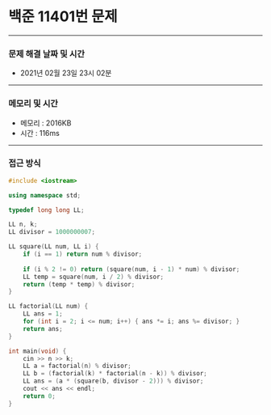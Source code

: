 
# 백준 11401번 문제

---

### 문제 해결 날짜 및 시간

- 2021년 02월 23일 23시 02분

---
### 메모리 및 시간

- 메모리 : 2016KB
- 시간 : 116ms

---

### 접근 방식
```cpp
#include <iostream>

using namespace std;

typedef long long LL;

LL n, k;
LL divisor = 1000000007;

LL square(LL num, LL i) {
    if (i == 1) return num % divisor;
    
    if (i % 2 != 0) return (square(num, i - 1) * num) % divisor;
    LL temp = square(num, i / 2) % divisor;
    return (temp * temp) % divisor;
}

LL factorial(LL num) {
    LL ans = 1;
    for (int i = 2; i <= num; i++) { ans *= i; ans %= divisor; }
    return ans;
}

int main(void) {
    cin >> n >> k;
    LL a = factorial(n) % divisor;
    LL b = (factorial(k) * factorial(n - k)) % divisor;
    LL ans = (a * (square(b, divisor - 2))) % divisor;
    cout << ans << endl;
    return 0;
}




```





